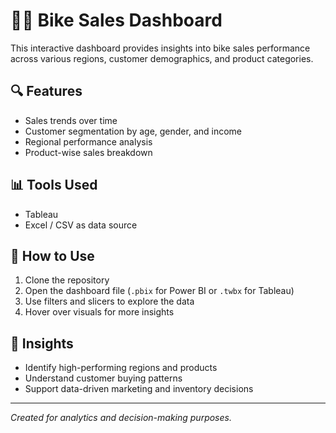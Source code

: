 # 🚴‍♂️ Bike Sales Dashboard

This interactive dashboard provides insights into bike sales performance across various regions, customer demographics, and product categories.

## 🔍 Features
- Sales trends over time  
- Customer segmentation by age, gender, and income  
- Regional performance analysis  
- Product-wise sales breakdown  

## 📊 Tools Used
- Tableau 
- Excel / CSV as data source  

## 📁 How to Use
1. Clone the repository  
2. Open the dashboard file (`.pbix` for Power BI or `.twbx` for Tableau)  
3. Use filters and slicers to explore the data  
4. Hover over visuals for more insights  

## 📌 Insights
- Identify high-performing regions and products  
- Understand customer buying patterns  
- Support data-driven marketing and inventory decisions  

---

*Created for analytics and decision-making purposes.*
